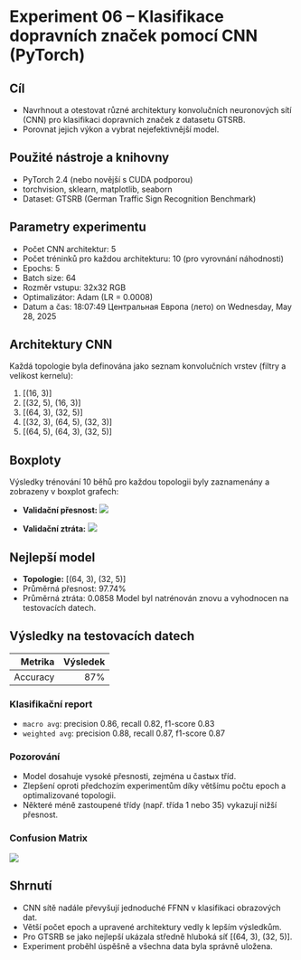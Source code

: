 # Experiment 06 – Klasifikace dopravních značek pomocí CNN (PyTorch)

## Cíl
- Navrhnout a otestovat různé architektury konvolučních neuronových sítí (CNN) pro klasifikaci dopravních značek z datasetu GTSRB.
- Porovnat jejich výkon a vybrat nejefektivnější model.

## Použité nástroje a knihovny
- PyTorch 2.4 (nebo novější s CUDA podporou)
- torchvision, sklearn, matplotlib, seaborn
- Dataset: GTSRB (German Traffic Sign Recognition Benchmark)

## Parametry experimentu
- Počet CNN architektur: 5
- Počet tréninků pro každou architekturu: 10 (pro vyrovnání náhodnosti)
- Epochs: 5
- Batch size: 64
- Rozměr vstupu: 32x32 RGB
- Optimalizátor: Adam (LR = 0.0008)
- Datum a čas: 18:07:49 Центральная Европа (лето) on Wednesday, May 28, 2025

## Architektury CNN
Každá topologie byla definována jako seznam konvolučních vrstev (filtry a velikost kernelu):

1. [(16, 3)]
2. [(32, 5), (16, 3)]
3. [(64, 3), (32, 5)]
4. [(32, 3), (64, 5), (32, 3)]
5. [(64, 5), (64, 3), (32, 5)]

## Boxploty
Výsledky trénování 10 běhů pro každou topologii byly zaznamenány a zobrazeny v boxplot grafech:

* **Validační přesnost:**
![](../output_images/boxplot_cnn_accuracy.png)

* **Validační ztráta:**
![](../output_images/boxplot_cnn_loss.png)

## Nejlepší model
* **Topologie:** [(64, 3), (32, 5)]
* Průměrná přesnost: 97.74%
* Průměrná ztráta: 0.0858
Model byl natrénován znovu a vyhodnocen na testovacích datech.

## Výsledky na testovacích datech

| Metrika | Výsledek |
| -------: | -------: |
| Accuracy | 87% |

### Klasifikační report
* `macro avg`: precision 0.86, recall 0.82, f1-score 0.83
* `weighted avg`: precision 0.88, recall 0.87, f1-score 0.87

### Pozorování
* Model dosahuje vysoké přesnosti, zejména u častых tříd.
* Zlepšení oproti předchozím experimentům díky většímu počtu epoch a optimalizované topologii.
* Některé méně zastoupené třídy (např. třída 1 nebo 35) vykazují nižší přesnost.

### Confusion Matrix
![](../output_images/confusion_matrix_cnn_final.png)

## Shrnutí
* CNN sítě nadále převyšují jednoduché FFNN v klasifikaci obrazových dat.
* Větší počet epoch a upravené architektury vedly k lepším výsledkům.
* Pro GTSRB se jako nejlepší ukázala středně hluboká síť [(64, 3), (32, 5)].
* Experiment proběhl úspěšně a všechna data byla správně uložena.
